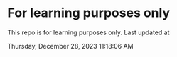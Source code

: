 # For learning purposes only
This repo is for learning purposes only.
Last updated at

Thursday, December 28, 2023 11:18:06 AM

